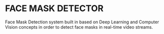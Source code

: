 # FACE MASK DETECTOR
Face Mask Detection system built in based on Deep Learning and Computer Vision concepts in order to detect face masks in real-time video streams.
